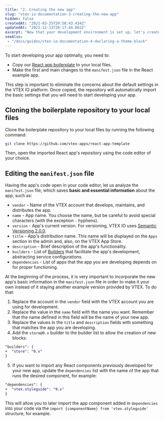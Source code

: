 ```yaml
---
title: "2. Creating the new app"
slug: "vtex-io-documentation-3-creating-the-new-app"
hidden: false
createdAt: "2021-03-25T20:58:43.434Z"
updatedAt: "2022-12-13T20:17:44.062Z"
excerpt: "Now that your development environment is set up, let's create our first React app using VTEX IO."
seeAlso:
 - "/docs/guides/vtex-io-documentation-4-declaring-a-theme-block"
---
```

To start developing your app optimally, you need to:

- Copy our [React app boilerplate](https://github.com/vtex-apps/react-app-template) to your local files.
- Make the first and main changes to the `manifest.json` file in the React example app.

This step is important to eliminate the concerns about the default settings in the VTEX IO platform. Once copied, the repository will automatically import the basic settings that you will need to start developing your app.  

## Cloning the boilerplate repository to your local files

Clone the boilerplate repository to your local files by running the following command:

```sh
git clone https://github.com/vtex-apps/react-app-template
```

Then, open the imported React app's repository using the code editor of your choice.

## Editing the `manifest.json` file

Having the app's code open in your code editor, let us analyze the `manifest.json` file, which saves **basic and essential information** about the app, such as:

- `vendor` - Name of the VTEX account that develops, maintains, and distributes the app.
- `name` - App name. You choose the name, but be careful to avoid special characters (with the exception `-` hyphens).
- `version` - App's current version. For versioning, VTEX IO uses [Semantic Versioning 2.0.0](https://semver.org/).
- `title` - App's distribution name. This name will be displayed on the `Apps` section in the admin and, also, on the VTEX App Store.
- `description` - Brief description of the app's functionality.
- `builders` - List of [Builders](https://developers.vtex.com/docs/guides/vtex-io-documentation-builders/) that facilitate the app's development, abstracting service configurations.
- `dependencies` - List of apps that the app you are developing depends on for proper functioning.

At the beginning of the process, it is very important to incorporate the new app's basic information in the `manifest.json` file in order to make it your own instead of it staying another example version provided by VTEX. To do that:

1. Replace the account in the `vendor` field with the VTEX account you are using for development.
2. Replace the value in the `name` field with the name you want. Remember that the name defined in this field will be the name of your new app.
3. Replace the values in the `title` and `description` fields with something that matches the app you are developing.
4. Add the `store@0.x` builder to the builder list to allow the creation of new blocks:

```diff
"builders": {
+  "store": "0.x"
}
```

5. If you want to import any React components previously developed for your new app, update the `dependencies` list with the name of the app that runs the desired component, for example:

```diff
"dependencies": {
+  "vtex.styleguide": "9.x"
}
```

This will allow you to later import the app component added in `dependencies` into your code via the `import {componentName} from 'vtex.styleguide'` structure, for example.
